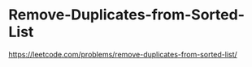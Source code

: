 # Remove-Duplicates-from-Sorted-List
https://leetcode.com/problems/remove-duplicates-from-sorted-list/
